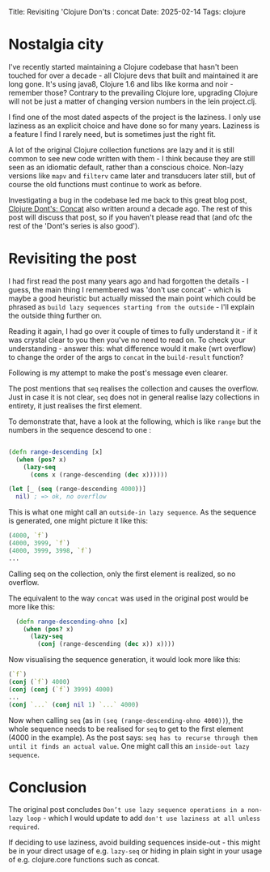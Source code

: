 Title: Revisiting 'Clojure Don'ts : concat
Date: 2025-02-14
Tags: clojure

# Nostalgia city

I've recently started maintaining a Clojure codebase that hasn't been touched for over a decade - all Clojure devs that built and maintained it are long gone. It's using java8, Clojure 1.6 and libs like korma and noir - remember those? Contrary to the prevailing Clojure lore, upgrading Clojure will not be just a matter of changing version numbers in the lein project.clj.

I find one of the most dated aspects of the project is the laziness. I only use laziness as an explicit choice and have done so for many years. Laziness is a feature I find I rarely need, but is sometimes just the right fit. 

A lot of the original Clojure collection functions are lazy and it is still common to see new code written with them - I think because they are still seen as an idiomatic default, rather than a conscious choice. Non-lazy versions like `mapv` and `filterv` came later and transducers later still, but of course the old functions must continue to work as before.

Investigating a bug in the codebase led me back to this great blog post, [Clojure Dont's: Concat](https://stuartsierra.com/2015/04/26/clojure-donts-concat) also written around a decade ago. The rest of this post will discuss that post, so if you haven't please read that (and ofc the rest of the 'Dont's series is also good').

# Revisiting the post

I had first read the post many years ago and had forgotten the details - I guess, the main thing I remembered was 'don't use concat' - which is maybe a good heuristic but actually missed the main point which could be phrased as `build lazy sequences starting from the outside` - I'll explain the outside thing further on. 

Reading it again, I had go over it couple of times to fully understand it - if it was crystal clear to you then you've no need to read on. To check your understanding - answer this: what difference would it make (wrt overflow) to change the order of the args to `concat`  in the `build-result` function?

Following is my attempt to make the post's message even clearer.

The post mentions that `seq` realises the collection and causes the overflow. Just in case it is not clear, `seq` does not in general realise lazy collections in entirety, it just realises the first element.

To demonstrate that, have a look at the following, which is like `range` but the numbers in the sequence descend to one :

```clojure

(defn range-descending [x]
  (when (pos? x)
    (lazy-seq
      (cons x (range-descending (dec x))))))

(let [_ (seq (range-descending 4000))]
  nil) ; => ok, no overflow

```

This is what one might call an `outside-in lazy sequence`. As the sequence is generated, one might picture it like this:

```clojure
(4000, `f`)
(4000, 3999, `f`)
(4000, 3999, 3998, `f`)
...
```

Calling seq on the collection, only the first element is realized, so no overflow.

The equivalent to the way `concat` was used in the original post would be more like this:

```clojure
  (defn range-descending-ohno [x]
    (when (pos? x)
      (lazy-seq
        (conj (range-descending (dec x)) x))))
```

Now visualising the sequence generation, it would look more like this:

```clojure
(`f`) 
(conj (`f`) 4000)
(conj (conj (`f`) 3999) 4000)
...
(conj `...` (conj nil 1) `...` 4000)    
```

Now when calling `seq` (as in `(seq (range-descending-ohno 4000))`), the whole sequence needs to be realised for `seq` to get to the first element (4000 in the example). As the post says: `seq has to recurse through them until it finds an actual value`. One might call this an `inside-out lazy sequence`. 

# Conclusion

The original post concludes `Don’t use lazy sequence operations in a non-lazy loop` - which I would update to add `don't use laziness at all unless required`.

If deciding to use laziness, avoid building sequences inside-out - this might be in your direct usage of e.g. `lazy-seq` or hiding in plain sight in your usage of e.g. clojure.core functions such as concat.


